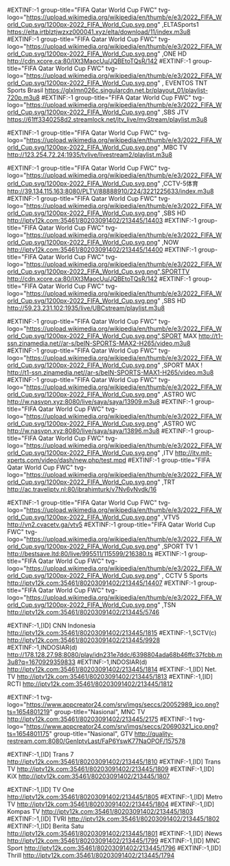 #EXTINF:-1 group-title="FIFA Qatar World Cup FWC" tvg-logo="https://upload.wikimedia.org/wikipedia/en/thumb/e/e3/2022_FIFA_World_Cup.svg/1200px-2022_FIFA_World_Cup.svg.png" ,ELTASports1
https://elta.irtblztjwzxz000041.xyz/elta/download/11/index.m3u8
#EXTINF:-1 group-title="FIFA Qatar World Cup FWC" tvg-logo="https://upload.wikimedia.org/wikipedia/en/thumb/e/e3/2022_FIFA_World_Cup.svg/1200px-2022_FIFA_World_Cup.svg.png" ,ONE HD
http://cdn.xcore.ca:80/lXt3MaocUu/JQBEtoTQsR/142
#EXTINF:-1 group-title="FIFA Qatar World Cup FWC" tvg-logo="https://upload.wikimedia.org/wikipedia/en/thumb/e/e3/2022_FIFA_World_Cup.svg/1200px-2022_FIFA_World_Cup.svg.png" , EVENTOS TNT Sports Brasil 
https://glxlmn026c.singularcdn.net.br/playout_01/playlist-720p.m3u8
#EXTINF:-1 group-title="FIFA Qatar World Cup FWC" tvg-logo="https://upload.wikimedia.org/wikipedia/en/thumb/e/e3/2022_FIFA_World_Cup.svg/1200px-2022_FIFA_World_Cup.svg.png" ,SBS JTV 
https://61ff3340258d2.streamlock.net/jtv_live/myStream/playlist.m3u8

#EXTINF:-1 group-title="FIFA Qatar World Cup FWC" tvg-logo="https://upload.wikimedia.org/wikipedia/en/thumb/e/e3/2022_FIFA_World_Cup.svg/1200px-2022_FIFA_World_Cup.svg.png" ,MBC TV
http://123.254.72.24:1935/tvlive/livestream2/playlist.m3u8

#EXTINF:-1 group-title="FIFA Qatar World Cup FWC" tvg-logo="https://upload.wikimedia.org/wikipedia/en/thumb/e/e3/2022_FIFA_World_Cup.svg/1200px-2022_FIFA_World_Cup.svg.png" ,CCTV-5体育 
http://39.134.115.163:8080/PLTV/88888910/224/3221225633/index.m3u8
#EXTINF:-1 group-title="FIFA Qatar World Cup FWC" tvg-logo="https://upload.wikimedia.org/wikipedia/en/thumb/e/e3/2022_FIFA_World_Cup.svg/1200px-2022_FIFA_World_Cup.svg.png" ,SBS HD
http://iptv12k.com:35461/80203091402/213445/14403
#EXTINF:-1 group-title="FIFA Qatar World Cup FWC" tvg-logo="https://upload.wikimedia.org/wikipedia/en/thumb/e/e3/2022_FIFA_World_Cup.svg/1200px-2022_FIFA_World_Cup.svg.png" ,NOW 
http://iptv12k.com:35461/80203091402/213445/14400
#EXTINF:-1 group-title="FIFA Qatar World Cup FWC" tvg-logo="https://upload.wikimedia.org/wikipedia/en/thumb/e/e3/2022_FIFA_World_Cup.svg/1200px-2022_FIFA_World_Cup.svg.png",SPORTTV
http://cdn.xcore.ca:80/lXt3MaocUu/JQBEtoTQsR/142
#EXTINF:-1 group-title="FIFA Qatar World Cup FWC" tvg-logo="https://upload.wikimedia.org/wikipedia/en/thumb/e/e3/2022_FIFA_World_Cup.svg/1200px-2022_FIFA_World_Cup.svg.png" ,SBS HD
http://59.23.231.102:1935/live/UBCstream/playlist.m3u8

#EXTINF:-1 group-title="FIFA Qatar World Cup FWC" tvg-logo="https://upload.wikimedia.org/wikipedia/en/thumb/e/e3/2022_FIFA_World_Cup.svg/1200px-2022_FIFA_World_Cup.svg.png",SPORT MAX 
http://t1-ssn.zinamedia.net//ar-s/beIN-SPORTS-MAX2-H265/video.m3u8
#EXTINF:-1 group-title="FIFA Qatar World Cup FWC" tvg-logo="https://upload.wikimedia.org/wikipedia/en/thumb/e/e3/2022_FIFA_World_Cup.svg/1200px-2022_FIFA_World_Cup.svg.png" ,SPORT MAX !
http://t1-ssn.zinamedia.net//ar-s/beIN-SPORTS-MAX1-H265/video.m3u8
#EXTINF:-1 group-title="FIFA Qatar World Cup FWC" tvg-logo="https://upload.wikimedia.org/wikipedia/en/thumb/e/e3/2022_FIFA_World_Cup.svg/1200px-2022_FIFA_World_Cup.svg.png" ,ASTRO WC
http://w.nasvpn.xyz:8080/live/saya/saya/13909.m3u8
#EXTINF:-1 group-title="FIFA Qatar World Cup FWC" tvg-logo="https://upload.wikimedia.org/wikipedia/en/thumb/e/e3/2022_FIFA_World_Cup.svg/1200px-2022_FIFA_World_Cup.svg.png" ,ASTRO WC
http://w.nasvpn.xyz:8080/live/saya/saya/13896.m3u8
#EXTINF:-1 group-title="FIFA Qatar World Cup FWC" tvg-logo="https://upload.wikimedia.org/wikipedia/en/thumb/e/e3/2022_FIFA_World_Cup.svg/1200px-2022_FIFA_World_Cup.svg.png" ,ITV
http://itv.mit-xperts.com/video/dash/new.php/test.mpd
#EXTINF:-1 group-title="FIFA Qatar World Cup FWC" tvg-logo="https://upload.wikimedia.org/wikipedia/en/thumb/e/e3/2022_FIFA_World_Cup.svg/1200px-2022_FIFA_World_Cup.svg.png" ,TRT
http://ac.traveliptv.nl:80/ibrahimturk/v7Nv6vNvdk/16

#EXTINF:-1 group-title="FIFA Qatar World Cup FWC" tvg-logo="https://upload.wikimedia.org/wikipedia/en/thumb/e/e3/2022_FIFA_World_Cup.svg/1200px-2022_FIFA_World_Cup.svg.png" ,VTV5
http://vn2.cvacetv.ga/vtv5
#EXTINF:-1 group-title="FIFA Qatar World Cup FWC" tvg-logo="https://upload.wikimedia.org/wikipedia/en/thumb/e/e3/2022_FIFA_World_Cup.svg/1200px-2022_FIFA_World_Cup.svg.png" ,SPORT TV 1
http://bestsave.ltd:80/live/995511/115599/216380.ts
#EXTINF:-1 group-title="FIFA Qatar World Cup FWC" tvg-logo="https://upload.wikimedia.org/wikipedia/en/thumb/e/e3/2022_FIFA_World_Cup.svg/1200px-2022_FIFA_World_Cup.svg.png" , CCTV 5 Sports
http://iptv12k.com:35461/80203091402/213445/14407
#EXTINF:-1 group-title="FIFA Qatar World Cup FWC" tvg-logo="https://upload.wikimedia.org/wikipedia/en/thumb/e/e3/2022_FIFA_World_Cup.svg/1200px-2022_FIFA_World_Cup.svg.png"  ,TSN
http://iptv12k.com:35461/80203091402/213445/5746


#EXTINF:-1,[ID] CNN Indonesia
http://iptv12k.com:35461/80203091402/213445/1815
#EXTINF:-1,SCTV(c)
http://iptv12k.com:35461/80203091402/213445/9928
#EXTINF:-1,INDOSIAR(d)
http://178.128.27.98:8080/play/idn231e7ddc/6398804ada68b46ffc37fcbb.m3u8?q=1670929359833
#EXTINF:-1,INDOSIAR(d)
http://iptv12k.com:35461/80203091402/213445/1814
#EXTINF:-1,[ID] Net. TV
http://iptv12k.com:35461/80203091402/213445/1813
#EXTINF:-1,[ID] RCTI
http://iptv12k.com:35461/80203091402/213445/1812

#EXTINF:-1 tvg-logo="https://www.appcreator24.com/srv/imgs/seccs/20052989_ico.png?ts=1654801219" group-title="Nasional", MNC TV
http://iptv12k.com:35461/80203091402/213445/2175
#EXTINF:-1 tvg-logo="https://www.appcreator24.com/srv/imgs/seccs/20690321_ico.png?ts=1654801175" group-title="Nasional", GTV
http://quality-restream.com:8080/GenIptvLast/FaP6YswK77NaOPOF/157578

#EXTINF:-1,[ID] Trans 7
http://iptv12k.com:35461/80203091402/213445/1810
#EXTINF:-1,[ID] Trans TV
http://iptv12k.com:35461/80203091402/213445/1809
#EXTINF:-1,[ID] KiX
http://iptv12k.com:35461/80203091402/213445/1807

#EXTINF:-1,[ID] TV One
http://iptv12k.com:35461/80203091402/213445/1805
#EXTINF:-1,[ID] Metro TV
http://iptv12k.com:35461/80203091402/213445/1804
#EXTINF:-1,[ID] Kompas TV
http://iptv12k.com:35461/80203091402/213445/1803
#EXTINF:-1,[ID] TVRI
http://iptv12k.com:35461/80203091402/213445/1802
#EXTINF:-1,[ID] Berita Satu
http://iptv12k.com:35461/80203091402/213445/1801
#EXTINF:-1,[ID] iNews
http://iptv12k.com:35461/80203091402/213445/1799
#EXTINF:-1,[ID] MNC Sport
http://iptv12k.com:35461/80203091402/213445/1796
#EXTINF:-1,[ID] Thrill
http://iptv12k.com:35461/80203091402/213445/1794
